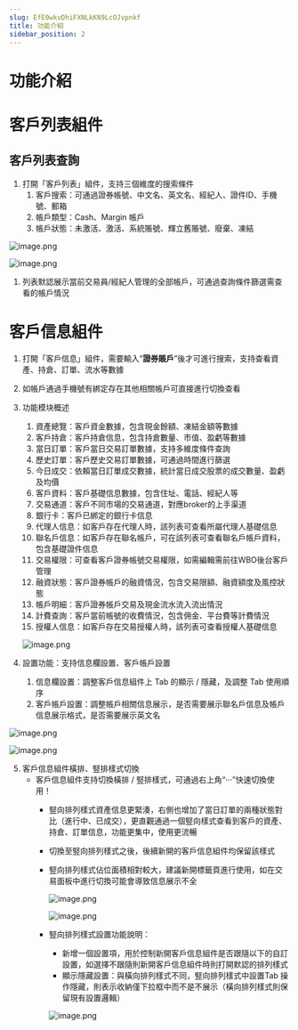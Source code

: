 ```yaml
---
slug: EfE0wkvDhiFXNLkKN9LcOJvpnkf
title: 功能介紹
sidebar_position: 2
---
```



# 功能介紹


# 客戶列表組件


## 客戶列表查詢

1. 打開「客戶列表」組件，支持三個維度的搜索條件
    1. 客戶搜索：可通過證券帳號、中文名、英文名、經紀人、證件ID、手機號、郵箱
    2. 帳戶類型：Cash、Margin 帳戶
    3. 帳戶狀態：未激活、激活、系統賬號、輝立舊賬號、廢棄、凍結

![image.png](/assets/b6e6338d56a1fe7b1df698b62af8ebfc.png)


![image.png](/assets/a21e8964397c5edbb2b24766984e2a6b.png)

1. 列表默認展示當前交易員/經紀人管理的全部帳戶，可通過查詢條件篩選需查看的帳戶情況

# 客戶信息組件

1. 打開「客戶信息」組件，需要輸入“**證券賬戶**”後才可進行搜索，支持查看資產、持倉、訂單、流水等數據
2. 如帳戶通過手機號有綁定存在其他相關帳戶可直接進行切換查看
3. 功能模块概述
    1. 資產總覽：客戶資金數據，包含現金餘額、凍結金額等數據
    2. 客戶持倉：客戶持倉信息，包含持倉數量、市值、盈虧等數據
    3. 當日訂單：客戶當日交易訂單數據，支持多維度條件查詢
    4. 歷史訂單：客戶歷史交易訂單數據，可通過時間進行篩選
    5. 今日成交：依賴當日訂單成交數據，統計當日成交股票的成交數量、盈虧及均價
    6. 客戶資料：客戶基礎信息數據，包含住址、電話、經紀人等
    7. 交易通道：客戶不同市場的交易通道，對應broker的上手渠道
    8. 銀行卡：客戶已綁定的銀行卡信息
    9. 代理人信息：如客戶存在代理人時，該列表可查看所屬代理人基礎信息
    10. 聯名戶信息：如客戶存在聯名帳戶，可在該列表可查看聯名戶帳戶資料，包含基礎證件信息
    11. 交易權限：可查看客戶證券帳號交易權限，如需編輯需前往WBO後台客戶管理
    12. 融資狀態：客戶證券帳戶的融資情況，包含交易限額、融資額度及風控狀態
    13. 帳戶明細：客戶證券帳戶交易及現金流水流入流出情況
    14. 計費查詢：客戶當前帳號的收費情況，包含佣金、平台費等計費情況
    15. 授權人信息：如客戶存在交易授權人時，該列表可查看授權人基礎信息

    ![image.png](/assets/4283f59af0cd44228cdc70cdda51d9aa.png)

4. 設置功能：支持信息欄設置、客戶帳戶設置
    1. 信息欄設置：調整客戶信息組件上 Tab 的顯示 / 隱藏，及調整 Tab 使用順序
    2. 客戶帳戶設置：調整帳戶相關信息展示，是否需要展示聯名戶信息及帳戶信息展示格式，是否需要展示英文名

![image.png](/assets/dc4c59c2ef3e3ecdd8916fa0fc914499.png)


![image.png](/assets/c3076068c0ba2586d2aef8b6fe82fb24.png)

5. 客戶信息組件橫排、竪排樣式切換
    - 客戶信息組件支持切換橫排 / 竪排樣式，可通過右上角“···”快速切換使用！
        - 竪向排列樣式資產信息更緊湊，右側也增加了當日訂單的兩種狀態對比（進行中、已成交），更直觀通過一個竪向樣式查看到客戶的資產、持倉、訂單信息，功能更集中，使用更流暢
        - 切換至竪向排列樣式之後，後續新開的客戶信息組件均保留該樣式
        - 竪向排列樣式佔位面積相對較大，建議新開標籤頁進行使用，如在交易面板中進行切換可能會導致信息展示不全

            ![image.png](/assets/def711928f1d5d64f138c66925bbf90c.png)


            ![image.png](/assets/c9f881fcf721007571764870c49fff5a.png)

        - 竪向排列樣式設置功能說明：
            - 新增一個設置項，用於控制新開客戶信息組件是否跟隨以下的自訂設置，如選擇不跟隨則新開客戶信息組件時則打開默認的排列樣式
            - 顯示隱藏設置：與橫向排列樣式不同，竪向排列樣式中設置Tab 操作隱藏，則表示收納僅下拉框中而不是不展示（橫向排列樣式則保留現有設置邏輯）

            ![image.png](/assets/7f489f44e08626a1e0555b39cb68a5ca.png)

